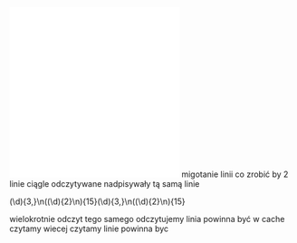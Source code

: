![](/Notatki/Semestr%204/Organizacja%20i%20architektura%20komputerów/Labolatoria/Labolatorium%204/getClock.s)
![](/Notatki/Semestr%204/Organizacja%20i%20architektura%20komputerów/Labolatoria/Labolatorium%204/main.c)
migotanie linii
co zrobić by 2 linie ciągle odczytywane nadpisywały tą samą linie


(\d){3,}\n((\d){2}\n){15}(\d){3,}\n((\d){2}\n){15}

wielokrotnie odczyt tego samego
odczytujemy
linia powinna być w cache
czytamy wiecej
czytamy linie 
powinna byc 